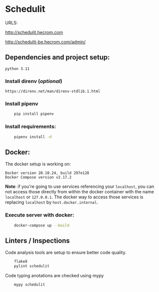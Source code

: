 # Schedulit

URLS:

http://schedulit.hecrom.com

http://schedulit-be.hecrom.com/admin/

## Dependencies and project setup:

    python 3.11

### Install direnv (*optional*)
    
    https://direnv.net/man/direnv-stdlib.1.html

### Install pipenv

```sh
    pip install pipenv
```

### Install requirements:

```sh    
    pipenv install -d
```

## Docker:

The docker setup is working on:
    
    Docker version 20.10.24, build 297e128
    Docker Compose version v2.17.2
    
**Note**: if you're going to use services referencing your `localhost`, you can not access those
directly from within the docker container with the name `localhost` or `127.0.0.1`. The docker way
to access those services is replacing `localhost` by `host.docker.internal`. 


### Execute server with docker:

```sh
    docker-compose up --build
```

## Linters / Inspections

Code analysis tools are setup to ensure better code quality.

```sh
    flake8
    pylint schedulit
```

Code typing anotations are checked using mypy

```sh
    mypy schedulit
```
